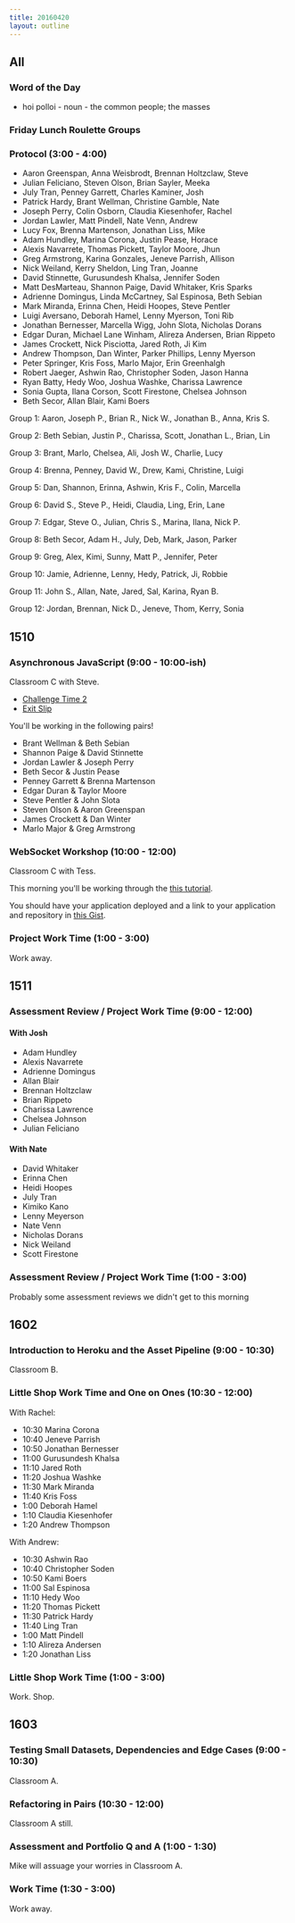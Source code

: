 ```yaml
---
title: 20160420
layout: outline
---
```


## All

### Word of the Day
* hoi polloi - noun - the common people; the masses

### Friday Lunch Roulette Groups

### Protocol (3:00 - 4:00)
* Aaron Greenspan, Anna Weisbrodt, Brennan Holtzclaw, Steve
* Julian Feliciano, Steven Olson, Brian Sayler, Meeka
* July Tran, Penney Garrett, Charles Kaminer, Josh
* Patrick Hardy, Brant Wellman, Christine Gamble, Nate
* Joseph Perry, Colin Osborn, Claudia Kiesenhofer, Rachel
* Jordan Lawler, Matt Pindell, Nate Venn, Andrew
* Lucy Fox, Brenna Martenson, Jonathan Liss, Mike
* Adam Hundley, Marina Corona, Justin Pease, Horace
* Alexis Navarrete, Thomas Pickett, Taylor Moore, Jhun
* Greg Armstrong, Karina Gonzales, Jeneve Parrish, Allison
* Nick Weiland, Kerry Sheldon, Ling Tran, Joanne
* David Stinnette, Gurusundesh Khalsa, Jennifer Soden
* Matt DesMarteau, Shannon Paige, David Whitaker, Kris Sparks
* Adrienne Domingus, Linda McCartney, Sal Espinosa, Beth Sebian
* Mark Miranda, Erinna Chen, Heidi Hoopes, Steve Pentler
* Luigi Aversano, Deborah Hamel, Lenny Myerson, Toni Rib
* Jonathan Bernesser, Marcella Wigg, John Slota, Nicholas Dorans
* Edgar Duran, Michael Lane Winham, Alireza Andersen, Brian Rippeto
* James Crockett, Nick Pisciotta, Jared Roth, Ji Kim
* Andrew Thompson, Dan Winter, Parker Phillips, Lenny Myerson
* Peter Springer, Kris Foss, Marlo Major, Erin Greenhalgh
* Robert Jaeger, Ashwin Rao, Christopher Soden, Jason Hanna
* Ryan Batty, Hedy Woo, Joshua Washke, Charissa Lawrence
* Sonia Gupta, Ilana Corson, Scott Firestone, Chelsea Johnson
* Beth Secor, Allan Blair, Kami Boers

Group 1:
Aaron, Joseph P., Brian R., Nick W., Jonathan B., Anna, Kris S.

Group 2:
Beth Sebian, Justin P., Charissa, Scott, Jonathan L., Brian, Lin

Group 3:
Brant, Marlo, Chelsea, Ali, Josh W., Charlie, Lucy

Group 4:
Brenna, Penney, David W., Drew, Kami, Christine, Luigi

Group 5:
Dan, Shannon, Erinna, Ashwin, Kris F., Colin, Marcella

Group 6:
David S., Steve P., Heidi, Claudia, Ling, Erin, Lane

Group 7:
Edgar, Steve O., Julian, Chris S., Marina, Ilana, Nick P.

Group 8:
Beth Secor, Adam H., July, Deb, Mark, Jason, Parker

Group 9:
Greg, Alex, Kimi, Sunny, Matt P., Jennifer, Peter

Group 10:
Jamie, Adrienne, Lenny, Hedy, Patrick, Ji, Robbie

Group 11:
John S., Allan, Nate, Jared, Sal, Karina, Ryan B.

Group 12:
Jordan, Brennan, Nick D., Jeneve, Thom, Kerry, Sonia


## 1510

### Asynchronous JavaScript (9:00 - 10:00-ish)

Classroom C with Steve.

- [Challenge Time 2](http://bit.ly/callback-dojo)
- [Exit Slip](https://public.etherpad-mozilla.org/p/did-you-just-call-me-async?)

You'll be working in the following pairs!

* Brant Wellman & Beth Sebian
* Shannon Paige & David Stinnette
* Jordan Lawler & Joseph Perry
* Beth Secor & Justin Pease
* Penney Garrett & Brenna Martenson
* Edgar Duran & Taylor Moore
* Steve Pentler & John Slota
* Steven Olson & Aaron Greenspan
* James Crockett & Dan Winter
* Marlo Major & Greg Armstrong

### WebSocket Workshop (10:00 - 12:00)

Classroom C with Tess.

This morning you'll be working through the [this tutorial](https://github.com/turingschool/lesson_plans/blob/master/ruby_04-apis_and_scalability/websockets_workshop.markdown).

You should have your application deployed and a link to your application and repository in [this Gist](https://gist.github.com/stevekinney/2f3e8e5f7838ebf810854d413b329746).

### Project Work Time (1:00 - 3:00)

Work away.


## 1511

### Assessment Review / Project Work Time (9:00 - 12:00)

#### With Josh

- Adam Hundley
- Alexis Navarrete
- Adrienne Domingus
- Allan Blair
- Brennan Holtzclaw
- Brian Rippeto
- Charissa Lawrence
- Chelsea Johnson
- Julian Feliciano

#### With Nate

- David Whitaker
- Erinna Chen
- Heidi Hoopes
- July Tran
- Kimiko Kano
- Lenny Meyerson
- Nate Venn
- Nicholas Dorans
- Nick Weiland
- Scott Firestone


### Assessment Review / Project Work Time (1:00 - 3:00)

Probably some assessment reviews we didn't get to this morning


## 1602

### Introduction to Heroku and the Asset Pipeline (9:00 - 10:30)

Classroom B.

### Little Shop Work Time and One on Ones (10:30 - 12:00)

With Rachel:

* 10:30 Marina Corona
* 10:40 Jeneve Parrish
* 10:50 Jonathan Bernesser
* 11:00 Gurusundesh Khalsa
* 11:10 Jared Roth
* 11:20 Joshua Washke
* 11:30 Mark Miranda
* 11:40 Kris Foss
* 1:00 Deborah Hamel
* 1:10 Claudia Kiesenhofer
* 1:20 Andrew Thompson

With Andrew:

* 10:30 Ashwin Rao
* 10:40 Christopher Soden
* 10:50 Kami Boers
* 11:00 Sal Espinosa
* 11:10 Hedy Woo
* 11:20 Thomas Pickett
* 11:30 Patrick Hardy
* 11:40 Ling Tran
* 1:00 Matt Pindell
* 1:10 Alireza Andersen
* 1:20 Jonathan Liss

### Little Shop Work Time (1:00 - 3:00)

Work. Shop.

## 1603

### Testing Small Datasets, Dependencies and Edge Cases (9:00 - 10:30)

Classroom A.

### Refactoring in Pairs (10:30 - 12:00)

Classroom A still.

### Assessment and Portfolio Q and A (1:00 - 1:30)

Mike will assuage your worries in Classroom A.

### Work Time (1:30 - 3:00)

Work away.

